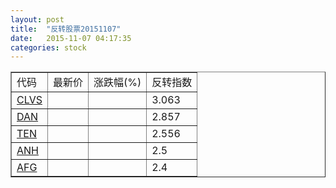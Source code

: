 ```yaml
---
layout: post
title:  "反转股票20151107"
date:   2015-11-07 04:17:35
categories: stock
---
```


<script type="text/javascript">
var stockList = []
stockList.push('gb_clvs');
stockList.push('gb_dan');
stockList.push('gb_ten');
stockList.push('gb_anh');
stockList.push('gb_afg');
</script>

<table border="1">
 <tr>
 <td>代码</td>
  <td>最新价</td>
  <td>涨跌幅(%)</td>
 <td>反转指数</td>
</tr>
  <tr id="clvs"><td><a href="http://stock.finance.sina.com.cn/usstock/quotes/CLVS.html" target="_blank">CLVS</a></td><td></td><td></td><td>3.063</td></tr>
  <tr id="dan"><td><a href="http://stock.finance.sina.com.cn/usstock/quotes/DAN.html" target="_blank">DAN</a></td><td></td><td></td><td>2.857</td></tr>
  <tr id="ten"><td><a href="http://stock.finance.sina.com.cn/usstock/quotes/TEN.html" target="_blank">TEN</a></td><td></td><td></td><td>2.556</td></tr>
  <tr id="anh"><td><a href="http://stock.finance.sina.com.cn/usstock/quotes/ANH.html" target="_blank">ANH</a></td><td></td><td></td><td>2.5</td></tr>
  <tr id="afg"><td><a href="http://stock.finance.sina.com.cn/usstock/quotes/AFG.html" target="_blank">AFG</a></td><td></td><td></td><td>2.4</td></tr>
</table>
